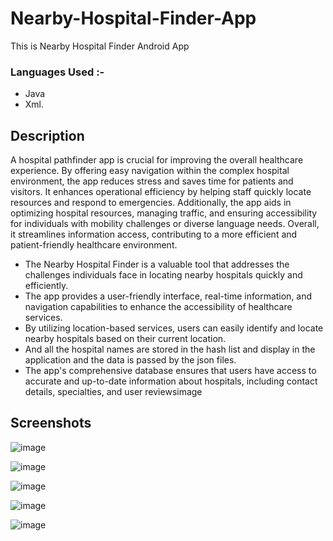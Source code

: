 # Nearby-Hospital-Finder-App
This is Nearby Hospital Finder Android App <br>

### Languages Used :- 
- Java
- Xml.

## Description

A hospital pathfinder app is crucial for improving the overall healthcare experience. By offering easy navigation within the complex hospital environment, the app reduces stress and saves time for patients and visitors. It enhances operational efficiency by helping staff quickly locate resources and respond to emergencies. Additionally, the app aids in optimizing hospital resources, managing traffic, and ensuring accessibility for individuals with mobility challenges or diverse language needs. Overall, it streamlines information access, contributing to a more efficient and patient-friendly healthcare environment.

- The Nearby Hospital Finder is a valuable tool that addresses the challenges individuals face in locating nearby hospitals quickly and efficiently.
- The app provides a user-friendly interface, real-time information, and navigation capabilities to enhance the accessibility of healthcare services.
- By utilizing location-based services, users can easily identify and locate nearby hospitals based on their current location.
- And all the hospital names are stored in the hash list and display in the application and the data is passed by the json files.
- The app's comprehensive database ensures that users have access to accurate and up-to-date information about hospitals, including contact details, specialties, and user reviewsimage





## Screenshots

![image](https://github.com/Pheonix05/Nearby-Hospital-Finder-App/assets/119280316/5dd2a639-568b-4389-9a08-048bfe29d2b8)

![image](https://github.com/Pheonix05/Nearby-Hospital-Finder-App/assets/119280316/09e9b0ff-e84b-449e-896d-9fdbc27fae14)

![image](https://github.com/Pheonix05/Nearby-Hospital-Finder-App/assets/119280316/6cfc60fe-65ec-4836-a945-94e2dc3adf28)

![image](https://github.com/Pheonix05/Nearby-Hospital-Finder-App/assets/119280316/25b07b7f-9a39-4414-8030-94702adb3602)

![image](https://github.com/Pheonix05/Nearby-Hospital-Finder-App/assets/119280316/9b7db01b-2950-445c-a312-78bebf0fd766)
